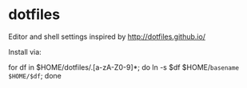 dotfiles
========

Editor and shell settings inspired by http://dotfiles.github.io/

Install via:

   for df in $HOME/dotfiles/.[a-zA-Z0-9]*; do ln -s $df $HOME/`basename $HOME/$df`; done
